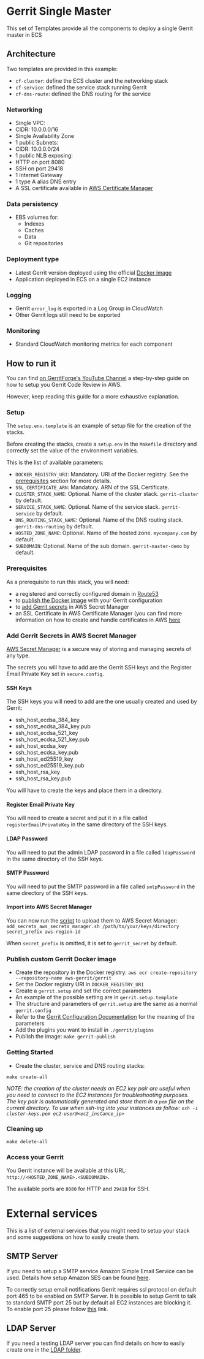 # Gerrit Single Master

This set of Templates provide all the components to deploy a single Gerrit master
in ECS

## Architecture

Two templates are provided in this example:
* `cf-cluster`: define the ECS cluster and the networking stack
* `cf-service`: defined the service stack running Gerrit
* `cf-dns-route`: defined the DNS routing for the service

### Networking

* Single VPC:
 * CIDR: 10.0.0.0/16
* Single Availability Zone
* 1 public Subnets:
 * CIDR: 10.0.0.0/24
* 1 public NLB exposing:
 * HTTP on port 8080
 * SSH on port 29418
* 1 Internet Gateway
* 1 type A alias DNS entry
* A SSL certificate available in [AWS Certificate Manager](https://aws.amazon.com/certificate-manager/)

### Data persistency

* EBS volumes for:
  * Indexes
  * Caches
  * Data
  * Git repositories

### Deployment type

* Latest Gerrit version deployed using the official [Docker image](https://hub.docker.com/r/gerritcodereview/gerrit)
* Application deployed in ECS on a single EC2 instance

### Logging

* Gerrit `error_log` is exported in a Log Group in CloudWatch
* Other Gerrit logs still need to be exported

### Monitoring

* Standard CloudWatch monitoring metrics for each component

## How to run it

You can find [on GerritForge's YouTube Channel](https://www.youtube.com/watch?v=zr2zCSuclIU) a
step-by-step guide on how to setup you Gerrit Code Review in AWS.

However, keep reading this guide for a more exhaustive explanation.

### Setup

The `setup.env.template` is an example of setup file for the creation of the stacks.

Before creating the stacks, create a `setup.env` in the `Makefile` directory and
correctly set the value of the environment variables.

This is the list of available parameters:

* `DOCKER_REGISTRY_URI`: Mandatory. URI of the Docker registry. See the
  [prerequisites](#prerequisites) section for more details.
* `SSL_CERTIFICATE_ARN`: Mandatory. ARN of the SSL Certificate.
* `CLUSTER_STACK_NAME`: Optional. Name of the cluster stack. `gerrit-cluster` by default.
* `SERVICE_STACK_NAME`: Optional. Name of the service stack. `gerrit-service` by default.
* `DNS_ROUTING_STACK_NAME`: Optional. Name of the DNS routing stack. `gerrit-dns-routing` by default.
* `HOSTED_ZONE_NAME`: Optional. Name of the hosted zone. `mycompany.com` by default.
* `SUBDOMAIN`: Optional. Name of the sub domain. `gerrit-master-demo` by default.

### Prerequisites

As a prerequisite to run this stack, you will need:
* a registered and correctly configured domain in
[Route53](https://docs.aws.amazon.com/Route53/latest/DeveloperGuide/getting-started.html)
* to [publish the Docker image](#publish-custom-gerrit-docker-image) with your
Gerrit configuration
* to [add Gerrit secrets](#add-gerrit-secrets-in-aws-secret-manager) in AWS Secret
Manager
* an SSL Certificate in AWS Certificate Manager (you can find more information on
  how to create and handle certificates in AWS [here](https://aws.amazon.com/certificate-manager/getting-started/)

### Add Gerrit Secrets in AWS Secret Manager

[AWS Secret Manager](https://aws.amazon.com/secrets-manager/) is a secure way of
storing and managing secrets of any type.

The secrets you will have to add are the Gerrit SSH keys and the Register Email
Private Key set in `secure.config`.

#### SSH Keys

The SSH keys you will need to add are the one usually created and used by Gerrit:
* ssh_host_ecdsa_384_key
* ssh_host_ecdsa_384_key.pub
* ssh_host_ecdsa_521_key
* ssh_host_ecdsa_521_key.pub
* ssh_host_ecdsa_key
* ssh_host_ecdsa_key.pub
* ssh_host_ed25519_key
* ssh_host_ed25519_key.pub
* ssh_host_rsa_key
* ssh_host_rsa_key.pub

You will have to create the keys and place them in a directory.

#### Register Email Private Key

You will need to create a secret and put it in a file called `registerEmailPrivateKey`
in the same directory of the SSH keys.

#### LDAP Password

You will need to put the admin LDAP password in a file called `ldapPassword`
in the same directory of the SSH keys.

#### SMTP Password

You will need to put the SMTP password in a file called `smtpPassword`
in the same directory of the SSH keys.

#### Import into AWS Secret Manager

You can now run the [script](../gerrit/add_secrets_aws_secrets_manager.sh) to
upload them to AWS Secret Manager:
`add_secrets_aws_secrets_manager.sh /path/to/your/keys/directory secret_prefix aws-region-id`

When `secret_prefix` is omitted, it is set to `gerrit_secret` by default.

### Publish custom Gerrit Docker image

* Create the repository in the Docker registry:
  `aws ecr create-repository --repository-name aws-gerrit/gerrit`
* Set the Docker registry URI in `DOCKER_REGISTRY_URI`
* Create a `gerrit.setup` and set the correct parameters
 * An example of the possible setting are in `gerrit.setup.template`
 * The structure and parameters of `gerrit.setup` are the same as a normal `gerrit.config`
 * Refer to the [Gerrit Configuration Documentation](https://gerrit-review.googlesource.com/Documentation/config-gerrit.html)
   for the meaning of the parameters
* Add the plugins you want to install in `./gerrit/plugins`
* Publish the image: `make gerrit-publish`

### Getting Started

* Create the cluster, service and DNS routing stacks:

```
make create-all
```

*NOTE: the creation of the cluster needs an EC2 key pair are useful when you need to connect
to the EC2 instances for troubleshooting purposes. The key pair is automatically generated
and store them in a `pem` file on the current directory.
To use when ssh-ing into your instances as follow: `ssh -i cluster-keys.pem ec2-user@<ec2_instance_ip>`*

### Cleaning up

```
make delete-all
```

### Access your Gerrit

You Gerrit instance will be available at this URL: `http://<HOSTED_ZONE_NAME>.<SUBDOMAIN>`.

The available ports are `8080` for HTTP and `29418` for SSH.

# External services

This is a list of external services that you might need to setup your stack and some suggestions
on how to easily create them.

## SMTP Server

If you need to setup a SMTP service Amazon Simple Email Service can be used.
Details how setup Amazon SES can be found [here](https://docs.aws.amazon.com/ses/latest/DeveloperGuide/send-email-set-up.html).

To correctly setup email notifications Gerrit requires ssl protocol on default port 465 to
be enabled on SMTP Server. It is possible to setup Gerrit to talk to standard SMTP port 25
but by default all EC2 instances are blocking it. To enable port 25 please follow [this](https://aws.amazon.com/premiumsupport/knowledge-center/ec2-port-25-throttle/) link.

## LDAP Server

If you need a testing LDAP server you can find details on how to easily
create one in the [LDAP folder](../ldap/README.md).
